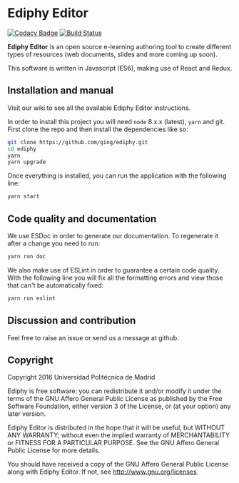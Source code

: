 # Ediphy Editor
[![Codacy Badge](https://api.codacy.com/project/badge/Grade/0264bdcdcdae4a198b59a57ca82168fa)](https://app.codacy.com/app/sonsoleslp/ediphy?utm_source=github.com&utm_medium=referral&utm_content=ging/ediphy&utm_campaign=Badge_Grade_Dashboard)
[![Build Status](https://travis-ci.org/ging/ediphy.svg?branch=master)](https://travis-ci.org/ging/ediphy)

**Ediphy Editor** is an open source e-learning authoring tool to create different types of resources (web documents, slides and more coming up soon).

This software is written in Javascript (ES6), making use of React and Redux.

## Installation and manual

Visit our wiki to see all the available Ediphy Editor instructions.

In order to install this project you will need `node` 8.x.x (latest), `yarn` and git.
First clone the repo and then install the dependencies like so:

```bash
git clone https://github.com/ging/ediphy.git
cd ediphy
yarn
yarn upgrade

```
Once everything is installed, you can run the application with the following line:

```bash
yarn start
```

## Code quality and documentation

We use ESDoc in order to generate our documentation.
To regenerate it after a change you need to run:

```bash
yarn run doc
```
We also make use of ESLint in order to guarantee a certain code quality. With the following line you will fix all the formatting errors and view those that can't be automatically fixed:

```bash
yarn run eslint
```

## Discussion and contribution

Feel free to raise an issue or send us a message at github.

## Copyright

Copyright 2016 Universidad Politécnica de Madrid

Ediphy is free software: you can redistribute it and/or modify it under the terms of the GNU Affero General Public License as published by the Free Software Foundation, either version 3 of the License, or (at your option) any later version.

Ediphy Editor is distributed in the hope that it will be useful, but WITHOUT ANY WARRANTY; without even the implied warranty of MERCHANTABILITY or FITNESS FOR A PARTICULAR PURPOSE. See the GNU Affero General Public License for more details.

You should have received a copy of the GNU Affero General Public License along with Ediphy Editor. If not, see <http://www.gnu.org/licenses>.
